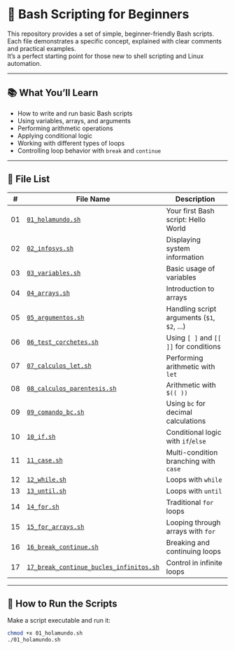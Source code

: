 # 🧮 Bash Scripting for Beginners

This repository provides a set of simple, beginner-friendly Bash scripts.  
Each file demonstrates a specific concept, explained with clear comments and practical examples.  
It’s a perfect starting point for those new to shell scripting and Linux automation.

---

## 📚 What You’ll Learn

- How to write and run basic Bash scripts
- Using variables, arrays, and arguments
- Performing arithmetic operations
- Applying conditional logic
- Working with different types of loops
- Controlling loop behavior with `break` and `continue`

---

## 📁 File List

| #  | File Name                             | Description                                |
|----|----------------------------------------|--------------------------------------------|
| 01 | [`01_holamundo.sh`](./01_holamundo.sh)                      | Your first Bash script: Hello World        |
| 02 | [`02_infosys.sh`](./02_infosys.sh)                        | Displaying system information              |
| 03 | [`03_variables.sh`](./03_variables.sh)                      | Basic usage of variables                   |
| 04 | [`04_arrays.sh`](./04_arrays.sh)                         | Introduction to arrays                     |
| 05 | [`05_argumentos.sh`](./05_argumentos.sh)                     | Handling script arguments (`$1`, `$2`, ...)|
| 06 | [`06_test_corchetes.sh`](./06_test_corchetes.sh)                 | Using `[ ]` and `[[ ]]` for conditions     |
| 07 | [`07_calculos_let.sh`](./07_calculos_let.sh)                   | Performing arithmetic with `let`           |
| 08 | [`08_calculos_parentesis.sh`](./08_calculos_parentesis.sh)            | Arithmetic with `$(( ))`                   |
| 09 | [`09_comando_bc.sh`](./09_comando_bc.sh)                     | Using `bc` for decimal calculations        |
| 10 | [`10_if.sh`](./10_if.sh)                             | Conditional logic with `if`/`else`         |
| 11 | [`11_case.sh`](./11_case.sh)                           | Multi-condition branching with `case`      |
| 12 | [`12_while.sh`](./12_while.sh)                          | Loops with `while`                         |
| 13 | [`13_until.sh`](./13_until.sh)                          | Loops with `until`                         |
| 14 | [`14_for.sh`](./14_for.sh)                            | Traditional `for` loops                    |
| 15 | [`15_for_arrays.sh`](./15_for_arrays.sh)                     | Looping through arrays with `for`          |
| 16 | [`16_break_continue.sh`](./16_break_continue.sh)                 | Breaking and continuing loops              |
| 17 | [`17_break_continue_bucles_infinitos.sh`](./17_break_continue_bucles_infinitos.sh) | Control in infinite loops                  |

---

## 🚀 How to Run the Scripts

Make a script executable and run it:

```bash
chmod +x 01_holamundo.sh
./01_holamundo.sh

